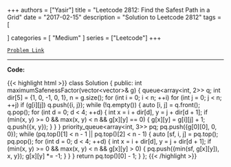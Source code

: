 
+++
authors = ["Yasir"]
title = "Leetcode 2812: Find the Safest Path in a Grid"
date = "2017-02-15"
description = "Solution to Leetcode 2812"
tags = [
    
]
categories = [
    "Medium"
]
series = ["Leetcode"]
+++



[`Problem Link`](https://leetcode.com/problems/find-the-safest-path-in-a-grid/description/)

---

**Code:**

{{< highlight html >}}
class Solution {
public:
    int maximumSafenessFactor(vector<vector<int>>& g) {
    queue<array<int, 2>> q;
    int dir[5] = {1, 0, -1, 0, 1}, n = g.size();
    for (int i = 0; i < n; ++i)
        for (int j = 0; j < n; ++j)
            if (g[i][j])
                q.push({i, j});
    while (!q.empty()) {
        auto [i, j] = q.front(); q.pop();
        for (int d = 0; d < 4; ++d) {
            int x = i + dir[d], y = j + dir[d + 1];
            if (min(x, y) >= 0 && max(x, y) < n && g[x][y] == 0) {
                g[x][y] = g[i][j] + 1;
                q.push({x, y});
            }
        }
    }
    priority_queue<array<int, 3>> pq;
    pq.push({g[0][0], 0, 0});
    while (pq.top()[1] < n - 1 || pq.top()[2] < n - 1) {
        auto [sf, i, j] = pq.top(); pq.pop();
        for (int d = 0; d < 4; ++d) {
            int x = i + dir[d], y = j + dir[d + 1];
            if (min(x, y) >= 0 && max(x, y) < n && g[x][y] > 0) {
                pq.push({min(sf, g[x][y]), x, y});
                g[x][y] *= -1; 
            }
        }
    }
    return pq.top()[0] - 1;
}
};
{{< /highlight >}}

